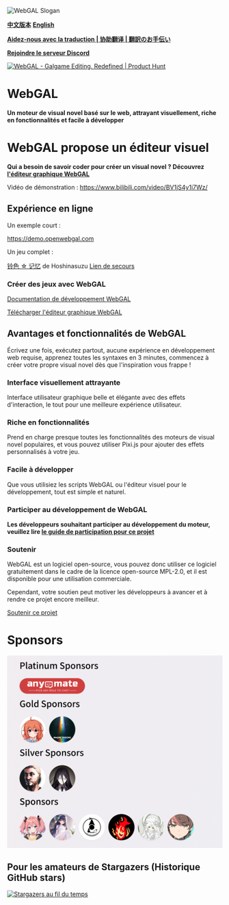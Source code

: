 ![WebGAL Slogan](https://github.com/OpenWebGAL/WebGAL/assets/30483415/ede38a39-d054-4fee-a3e9-fc5e764f358d)

**[中文版本](/README.md)**
**[English](/README_EN.md)**

**[Aidez-nous avec la traduction | 协助翻译 | 翻訳のお手伝い](https://github.com/OpenWebGAL/WebGAL/tree/dev/packages/webgal/src/translations)**

**[Rejoindre le serveur Discord](https://discord.gg/kPrQkJttJy)**

<a href="https://www.producthunt.com/posts/webgal?utm_source=badge-featured&utm_medium=badge&utm_souce=badge-webgal" target="_blank"><img src="https://api.producthunt.com/widgets/embed-image/v1/featured.svg?post_id=443280&theme=light" alt="WebGAL - Galgame&#0032;Editing&#0046;&#0032;Redefined | Product Hunt" style="width: 250px; height: 54px;" width="250" height="54" /></a>

# WebGAL

**Un moteur de visual novel basé sur le web, attrayant visuellement, riche en fonctionnalités et facile à développer**

# WebGAL propose un éditeur visuel

**Qui a besoin de savoir coder pour créer un visual novel ? Découvrez [l'éditeur graphique WebGAL](https://github.com/OpenWebGAL/WebGAL_Terre/)**

Vidéo de démonstration : https://www.bilibili.com/video/BV1jS4y1i7Wz/

## Expérience en ligne

Un exemple court :

https://demo.openwebgal.com

Un jeu complet :

[铃色 ☆ 记忆](http://hoshinasuzu.cn/) de Hoshinasuzu [Lien de secours](http://hoshinasuzu.cc/)

### Créer des jeux avec WebGAL

[Documentation de développement WebGAL](https://docs.openwebgal.com/)

[Télécharger l'éditeur graphique WebGAL](https://github.com/OpenWebGAL/WebGAL_Terre/releases)

## Avantages et fonctionnalités de WebGAL

Écrivez une fois, exécutez partout, aucune expérience en développement web requise, apprenez toutes les syntaxes en 3 minutes, commencez à créer votre propre visual novel dès que l'inspiration vous frappe !

### Interface visuellement attrayante

Interface utilisateur graphique belle et élégante avec des effets d'interaction, le tout pour une meilleure expérience utilisateur.

### Riche en fonctionnalités

Prend en charge presque toutes les fonctionnalités des moteurs de visual novel populaires, et vous pouvez utiliser Pixi.js pour ajouter des effets personnalisés à votre jeu.

### Facile à développer

Que vous utilisiez les scripts WebGAL ou l'éditeur visuel pour le développement, tout est simple et naturel.

### Participer au développement de WebGAL

**Les développeurs souhaitant participer au développement du moteur, veuillez lire [le guide de participation pour ce projet](https://docs.openwebgal.com/developers/)**

### Soutenir

WebGAL est un logiciel open-source, vous pouvez donc utiliser ce logiciel gratuitement dans le cadre de la licence open-source MPL-2.0, et il est disponible pour une utilisation commerciale.

Cependant, votre soutien peut motiver les développeurs à avancer et à rendre ce projet encore meilleur.

[Soutenir ce projet](https://docs.openwebgal.com/sponsor/)

# Sponsors

<a href="https://openwebgal.com/">
<img alt="Sponsor" src="https://raw.githubusercontent.com/OpenWebGAL/static/main/sponsors.png">
</a>

## Pour les amateurs de Stargazers (Historique GitHub stars)

[![Stargazers au fil du temps](https://starchart.cc/OpenWebGAL/WebGAL.svg)](https://starchart.cc/OpenWebGAL/WebGAL)
